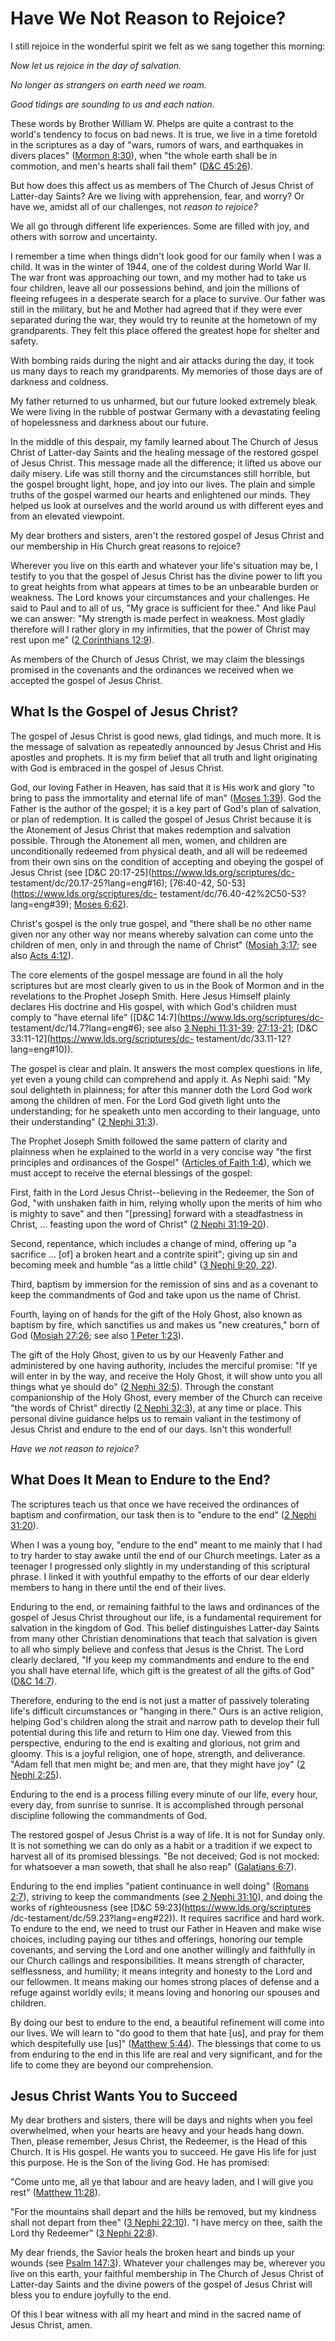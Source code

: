 # Have We Not Reason to Rejoice?

I still rejoice in the wonderful spirit we felt as we sang together this
morning:

_Now let us rejoice in the day of salvation._

_No longer as strangers on earth need we roam._

_Good tidings are sounding to us and each nation._

These words by Brother William W. Phelps are quite a contrast to the world's
tendency to focus on bad news. It is true, we live in a time foretold in the
scriptures as a day of "wars, rumors of wars, and earthquakes in divers
places" ([Mormon
8:30](https://www.lds.org/scriptures/bofm/morm/8.30?lang=eng#29)), when "the
whole earth shall be in commotion, and men's hearts shall fail them" ([D&amp;C
45:26](https://www.lds.org/scriptures/dc-testament/dc/45.26?lang=eng#25)).

But how does this affect us as members of The Church of Jesus Christ of
Latter-day Saints? Are we living with apprehension, fear, and worry? Or have
we, amidst all of our challenges, not _reason to rejoice?_

We all go through different life experiences. Some are filled with joy, and
others with sorrow and uncertainty.

I remember a time when things didn't look good for our family when I was a
child. It was in the winter of 1944, one of the coldest during World War II.
The war front was approaching our town, and my mother had to take us four
children, leave all our possessions behind, and join the millions of fleeing
refugees in a desperate search for a place to survive. Our father was still in
the military, but he and Mother had agreed that if they were ever separated
during the war, they would try to reunite at the hometown of my grandparents.
They felt this place offered the greatest hope for shelter and safety.

With bombing raids during the night and air attacks during the day, it took us
many days to reach my grandparents. My memories of those days are of darkness
and coldness.

My father returned to us unharmed, but our future looked extremely bleak. We
were living in the rubble of postwar Germany with a devastating feeling of
hopelessness and darkness about our future.

In the middle of this despair, my family learned about The Church of Jesus
Christ of Latter-day Saints and the healing message of the restored gospel of
Jesus Christ. This message made all the difference; it lifted us above our
daily misery. Life was still thorny and the circumstances still horrible, but
the gospel brought light, hope, and joy into our lives. The plain and simple
truths of the gospel warmed our hearts and enlightened our minds. They helped
us look at ourselves and the world around us with different eyes and from an
elevated viewpoint.

My dear brothers and sisters, aren't the restored gospel of Jesus Christ and
our membership in His Church great reasons to rejoice?

Wherever you live on this earth and whatever your life's situation may be, I
testify to you that the gospel of Jesus Christ has the divine power to lift
you to great heights from what appears at times to be an unbearable burden or
weakness. The Lord knows your circumstances and your challenges. He said to
Paul and to all of us, "My grace is sufficient for thee." And like Paul we can
answer: "My strength is made perfect in weakness. Most gladly therefore will I
rather glory in my infirmities, that the power of Christ may rest upon me" ([2
Corinthians 12:9](https://www.lds.org/scriptures/nt/2-cor/12.9?lang=eng#8)).

As members of the Church of Jesus Christ, we may claim the blessings promised
in the covenants and the ordinances we received when we accepted the gospel of
Jesus Christ.

## What Is the Gospel of Jesus Christ?

The gospel of Jesus Christ is good news, glad tidings, and much more. It is
the message of salvation as repeatedly announced by Jesus Christ and His
apostles and prophets. It is my firm belief that all truth and light
originating with God is embraced in the gospel of Jesus Christ.

God, our loving Father in Heaven, has said that it is His work and glory "to
bring to pass the immortality and eternal life of man" ([Moses
1:39](https://www.lds.org/scriptures/pgp/moses/1.39?lang=eng#38)). God the
Father is the author of the gospel; it is a key part of God's plan of
salvation, or plan of redemption. It is called the gospel of Jesus Christ
because it is the Atonement of Jesus Christ that makes redemption and
salvation possible. Through the Atonement all men, women, and children are
unconditionally redeemed from physical death, and all will be redeemed from
their own sins on the condition of accepting and obeying the gospel of Jesus
Christ (see [D&amp;C 20:17-25](https://www.lds.org/scriptures/dc-
testament/dc/20.17-25?lang=eng#16); [76:40-42,
50-53](https://www.lds.org/scriptures/dc-
testament/dc/76.40-42%2C50-53?lang=eng#39); [Moses
6:62](https://www.lds.org/scriptures/pgp/moses/6.62?lang=eng#61)).

Christ's gospel is the only true gospel, and "there shall be no other name
given nor any other way nor means whereby salvation can come unto the children
of men, only in and through the name of Christ" ([Mosiah
3:17](https://www.lds.org/scriptures/bofm/mosiah/3.17?lang=eng#16); see also
[Acts 4:12](https://www.lds.org/scriptures/nt/acts/4.12?lang=eng#11)).

The core elements of the gospel message are found in all the holy scriptures
but are most clearly given to us in the Book of Mormon and in the revelations
to the Prophet Joseph Smith. Here Jesus Himself plainly declares His doctrine
and His gospel, with which God's children must comply to "have eternal life"
([D&amp;C 14:7](https://www.lds.org/scriptures/dc-
testament/dc/14.7?lang=eng#6); see also [3 Nephi
11:31-39](https://www.lds.org/scriptures/bofm/3-ne/11.31-39?lang=eng#30);
[27:13-21](https://www.lds.org/scriptures/bofm/3-ne/27.13-21?lang=eng#12);
[D&amp;C 33:11-12](https://www.lds.org/scriptures/dc-
testament/dc/33.11-12?lang=eng#10)).

The gospel is clear and plain. It answers the most complex questions in life,
yet even a young child can comprehend and apply it. As Nephi said: "My soul
delighteth in plainness; for after this manner doth the Lord God work among
the children of men. For the Lord God giveth light unto the understanding; for
he speaketh unto men according to their language, unto their understanding"
([2 Nephi 31:3](https://www.lds.org/scriptures/bofm/2-ne/31.3?lang=eng#2)).

The Prophet Joseph Smith followed the same pattern of clarity and plainness
when he explained to the world in a very concise way "the first principles and
ordinances of the Gospel" ([Articles of Faith
1:4](https://www.lds.org/scriptures/pgp/a-of-f/1.4?lang=eng#3)), which we must
accept to receive the eternal blessings of the gospel:

First, faith in the Lord Jesus Christ--believing in the Redeemer, the Son of
God, "with unshaken faith in him, relying wholly upon the merits of him who is
mighty to save" and then "[pressing] forward with a steadfastness in Christ, ...
feasting upon the word of Christ" ([2 Nephi
31:19-20](https://www.lds.org/scriptures/bofm/2-ne/31.19-20?lang=eng#18)).

Second, repentance, which includes a change of mind, offering up "a sacrifice
... [of] a broken heart and a contrite spirit"; giving up sin and becoming meek
and humble "as a little child" ([3 Nephi 9:20,
22](https://www.lds.org/scriptures/bofm/3-ne/9.20%2C22?lang=eng#19)).

Third, baptism by immersion for the remission of sins and as a covenant to
keep the commandments of God and take upon us the name of Christ.

Fourth, laying on of hands for the gift of the Holy Ghost, also known as
baptism by fire, which sanctifies us and makes us "new creatures," born of God
([Mosiah 27:26](https://www.lds.org/scriptures/bofm/mosiah/27.26?lang=eng#25);
see also [1 Peter
1:23](https://www.lds.org/scriptures/nt/1-pet/1.23?lang=eng#22)).

The gift of the Holy Ghost, given to us by our Heavenly Father and
administered by one having authority, includes the merciful promise: "If ye
will enter in by the way, and receive the Holy Ghost, it will show unto you
all things what ye should do" ([2 Nephi
32:5](https://www.lds.org/scriptures/bofm/2-ne/32.5?lang=eng#4)). Through the
constant companionship of the Holy Ghost, every member of the Church can
receive "the words of Christ" directly ([2 Nephi
32:3](https://www.lds.org/scriptures/bofm/2-ne/32.3?lang=eng#2)), at any time
or place. This personal divine guidance helps us to remain valiant in the
testimony of Jesus Christ and endure to the end of our days. Isn't this
wonderful!

_Have we not reason to rejoice?_

## What Does It Mean to Endure to the End?

The scriptures teach us that once we have received the ordinances of baptism
and confirmation, our task then is to "endure to the end" ([2 Nephi
31:20](https://www.lds.org/scriptures/bofm/2-ne/31.20?lang=eng#19)).

When I was a young boy, "endure to the end" meant to me mainly that I had to
try harder to stay awake until the end of our Church meetings. Later as a
teenager I progressed only slightly in my understanding of this scriptural
phrase. I linked it with youthful empathy to the efforts of our dear elderly
members to hang in there until the end of their lives.

Enduring to the end, or remaining faithful to the laws and ordinances of the
gospel of Jesus Christ throughout our life, is a fundamental requirement for
salvation in the kingdom of God. This belief distinguishes Latter-day Saints
from many other Christian denominations that teach that salvation is given to
all who simply believe and confess that Jesus is the Christ. The Lord clearly
declared, "If you keep my commandments and endure to the end you shall have
eternal life, which gift is the greatest of all the gifts of God" ([D&amp;C
14:7](https://www.lds.org/scriptures/dc-testament/dc/14.7?lang=eng#6)).

Therefore, enduring to the end is not just a matter of passively tolerating
life's difficult circumstances or "hanging in there." Ours is an active
religion, helping God's children along the strait and narrow path to develop
their full potential during this life and return to Him one day. Viewed from
this perspective, enduring to the end is exalting and glorious, not grim and
gloomy. This is a joyful religion, one of hope, strength, and deliverance.
"Adam fell that men might be; and men are, that they might have joy" ([2 Nephi
2:25](https://www.lds.org/scriptures/bofm/2-ne/2.25?lang=eng#24)).

Enduring to the end is a process filling every minute of our life, every hour,
every day, from sunrise to sunrise. It is accomplished through personal
discipline following the commandments of God.

The restored gospel of Jesus Christ is a way of life. It is not for Sunday
only. It is not something we can do only as a habit or a tradition if we
expect to harvest all of its promised blessings. "Be not deceived; God is not
mocked: for whatsoever a man soweth, that shall he also reap" ([Galatians
6:7](https://www.lds.org/scriptures/nt/gal/6.7?lang=eng#6)).

Enduring to the end implies "patient continuance in well doing" ([Romans
2:7](https://www.lds.org/scriptures/nt/rom/2.7?lang=eng#6)), striving to keep
the commandments (see [2 Nephi
31:10](https://www.lds.org/scriptures/bofm/2-ne/31.10?lang=eng#9)), and doing
the works of righteousness (see [D&amp;C 59:23](https://www.lds.org/scriptures
/dc-testament/dc/59.23?lang=eng#22)). It requires sacrifice and hard work. To
endure to the end, we need to trust our Father in Heaven and make wise
choices, including paying our tithes and offerings, honoring our temple
covenants, and serving the Lord and one another willingly and faithfully in
our Church callings and responsibilities. It means strength of character,
selflessness, and humility; it means integrity and honesty to the Lord and our
fellowmen. It means making our homes strong places of defense and a refuge
against worldly evils; it means loving and honoring our spouses and children.

By doing our best to endure to the end, a beautiful refinement will come into
our lives. We will learn to "do good to them that hate [us], and pray for them
which despitefully use [us]" ([Matthew
5:44](https://www.lds.org/scriptures/nt/matt/5.44?lang=eng#43)). The blessings
that come to us from enduring to the end in this life are real and very
significant, and for the life to come they are beyond our comprehension.

## Jesus Christ Wants You to Succeed

My dear brothers and sisters, there will be days and nights when you feel
overwhelmed, when your hearts are heavy and your heads hang down. Then, please
remember, Jesus Christ, the Redeemer, is the Head of this Church. It is His
gospel. He wants you to succeed. He gave His life for just this purpose. He is
the Son of the living God. He has promised:

"Come unto me, all ye that labour and are heavy laden, and I will give you
rest" ([Matthew
11:28](https://www.lds.org/scriptures/nt/matt/11.28?lang=eng#27)).

"For the mountains shall depart and the hills be removed, but my kindness
shall not depart from thee" ([3 Nephi
22:10](https://www.lds.org/scriptures/bofm/3-ne/22.10?lang=eng#9)). "I have
mercy on thee, saith the Lord thy Redeemer" ([3 Nephi
22:8](https://www.lds.org/scriptures/bofm/3-ne/22.8?lang=eng#7)).

My dear friends, the Savior heals the broken heart and binds up your wounds
(see [Psalm 147:3](https://www.lds.org/scriptures/ot/ps/147.3?lang=eng#2)).
Whatever your challenges may be, wherever you live on this earth, your
faithful membership in The Church of Jesus Christ of Latter-day Saints and the
divine powers of the gospel of Jesus Christ will bless you to endure joyfully
to the end.

Of this I bear witness with all my heart and mind in the sacred name of Jesus
Christ, amen.

